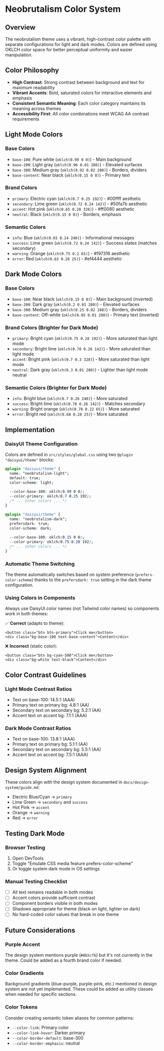 # Neobrutalism Color System

## Overview

The neobrutalism theme uses a vibrant, high-contrast color palette with separate configurations for light and dark modes. Colors are defined using OKLCH color space for better perceptual uniformity and easier manipulation.

## Color Philosophy

- **High Contrast**: Strong contrast between background and text for maximum readability
- **Vibrant Accents**: Bold, saturated colors for interactive elements and emphasis
- **Consistent Semantic Meaning**: Each color category maintains its meaning across themes
- **Accessibility First**: All color combinations meet WCAG AA contrast requirements

## Light Mode Colors

### Base Colors
- `base-100`: Pure white (`oklch(0.99 0 0)`) - Main background
- `base-200`: Light gray (`oklch(0.96 0.01 280)`) - Elevated surfaces
- `base-300`: Medium gray (`oklch(0.92 0.02 280)`) - Borders, dividers
- `base-content`: Near black (`oklch(0.15 0 0)`) - Primary text

### Brand Colors
- `primary`: Electric cyan (`oklch(0.7 0.25 192)`) - #00ffff aesthetic
- `secondary`: Lime green (`oklch(0.72 0.24 142)`) - #50fa7b aesthetic
- `accent`: Hot pink (`oklch(0.65 0.28 328)`) - #ff0080 aesthetic
- `neutral`: Black (`oklch(0.15 0 0)`) - Borders, emphasis

### Semantic Colors
- `info`: Blue (`oklch(0.65 0.24 240)`) - Informational messages
- `success`: Lime green (`oklch(0.72 0.24 142)`) - Success states (matches secondary)
- `warning`: Orange (`oklch(0.75 0.2 65)`) - #f97316 aesthetic
- `error`: Red (`oklch(0.63 0.26 25)`) - #ef4444 aesthetic

## Dark Mode Colors

### Base Colors
- `base-100`: Near black (`oklch(0.15 0 0)`) - Main background (inverted)
- `base-200`: Dark gray (`oklch(0.2 0.01 280)`) - Elevated surfaces
- `base-300`: Medium gray (`oklch(0.25 0.02 280)`) - Borders, dividers
- `base-content`: Off-white (`oklch(0.95 0.01 280)`) - Primary text (inverted)

### Brand Colors (Brighter for Dark Mode)
- `primary`: Bright cyan (`oklch(0.75 0.28 192)`) - More saturated than light mode
- `secondary`: Bright lime (`oklch(0.78 0.26 142)`) - More saturated than light mode
- `accent`: Bright pink (`oklch(0.7 0.3 328)`) - More saturated than light mode
- `neutral`: Dark gray (`oklch(0.3 0.01 280)`) - Lighter than light mode neutral

### Semantic Colors (Brighter for Dark Mode)
- `info`: Bright blue (`oklch(0.7 0.26 240)`) - More saturated
- `success`: Bright lime (`oklch(0.78 0.26 142)`) - Matches secondary
- `warning`: Bright orange (`oklch(0.78 0.22 65)`) - More saturated
- `error`: Bright red (`oklch(0.68 0.28 25)`) - More saturated

## Implementation

### DaisyUI Theme Configuration

Colors are defined in `src/styles/global.css` using two `@plugin "daisyui/theme"` blocks:

```css
@plugin "daisyui/theme" {
  name: "neobrutalism-light";
  default: true;
  color-scheme: light;
  
  --color-base-100: oklch(0.99 0 0);
  --color-primary: oklch(0.7 0.25 192);
  /* ... other colors ... */
}

@plugin "daisyui/theme" {
  name: "neobrutalism-dark";
  prefersdark: true;
  color-scheme: dark;
  
  --color-base-100: oklch(0.15 0 0);
  --color-primary: oklch(0.75 0.28 192);
  /* ... other colors ... */
}
```

### Automatic Theme Switching

The theme automatically switches based on system preference (`prefers-color-scheme`) thanks to the `prefersdark: true` setting in the dark theme configuration.

### Using Colors in Components

Always use DaisyUI color names (not Tailwind color names) so components work in both themes:

✅ **Correct** (adapts to theme):
```astro
<button class="btn btn-primary">Click me</button>
<div class="bg-base-100 text-base-content">Content</div>
```

❌ **Incorrect** (static color):
```astro
<button class="btn bg-cyan-500">Click me</button>
<div class="bg-white text-black">Content</div>
```

## Color Contrast Guidelines

### Light Mode Contrast Ratios
- Text on base-100: 14.5:1 (AAA)
- Primary text on primary bg: 4.8:1 (AA)
- Secondary text on secondary bg: 5.2:1 (AA)
- Accent text on accent bg: 7.1:1 (AAA)

### Dark Mode Contrast Ratios
- Text on base-100: 13.8:1 (AAA)
- Primary text on primary bg: 5.1:1 (AA)
- Secondary text on secondary bg: 5.5:1 (AA)
- Accent text on accent bg: 7.5:1 (AAA)

## Design System Alignment

These colors align with the design system documented in `docs/design-system/guide.md`:

- Electric Blue/Cyan → `primary`
- Lime Green → `secondary` and `success`
- Hot Pink → `accent`
- Orange → `warning`
- Red → `error`

## Testing Dark Mode

### Browser Testing
1. Open DevTools
2. Toggle "Emulate CSS media feature prefers-color-scheme"
3. Or toggle system dark mode in OS settings

### Manual Testing Checklist
- [ ] All text remains readable in both modes
- [ ] Accent colors provide sufficient contrast
- [ ] Component borders visible in both modes
- [ ] Shadows appropriate for theme (black on light, lighter on dark)
- [ ] No hard-coded color values that break in one theme

## Future Considerations

### Purple Accent
The design system mentions purple (`#8b5cf6`) but it's not currently in the theme. Could be added as a fourth brand color if needed.

### Color Gradients
Background gradients (blue-purple, purple-pink, etc.) mentioned in design system are not yet implemented. These could be added as utility classes when needed for specific sections.

### Color Tokens
Consider creating semantic token aliases for common patterns:
- `--color-link`: Primary color
- `--color-link-hover`: Darker primary
- `--color-border-default`: base-300
- `--color-border-emphasis`: neutral

